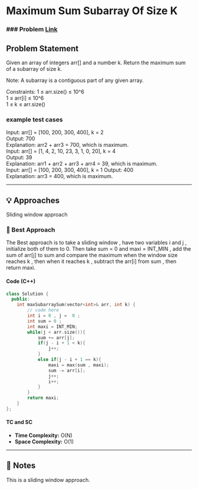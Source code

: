 # Maximum Sum Subarray Of Size K

### ### Problem [Link](https://www.geeksforgeeks.org/problems/max-sum-subarray-of-size-k5313/1)

## Problem Statement
Given an array of integers arr[]  and a number k. Return the maximum sum of a subarray of size k.

Note: A subarray is a contiguous part of any given array.

Constraints:
1 ≤ arr.size() ≤ 10^6 <br>
1 ≤ arr[i] ≤ 10^6 <br>
1 ≤ k ≤ arr.size()

### example test cases

Input: arr[] = [100, 200, 300, 400], k = 2 <br>
Output: 700 <br>
Explanation: arr2 + arr3 = 700, which is maximum. <br>
Input: arr[] = [1, 4, 2, 10, 23, 3, 1, 0, 20], k = 4 <br>
Output: 39 <br>
Explanation: arr1 + arr2 + arr3 + arr4 = 39, which is maximum. <br>
Input: arr[] = [100, 200, 300, 400], k = 1
Output: 400<br>
Explanation: arr3 = 400, which is maximum. 

---
## 💡 Approaches
Sliding window approach
### 📌 Best Approach 

The Best approach is to take a sliding window , have two variables i and j , initialize both of them to 0. Then take sum = 0 and maxi = INT_MIN , add the sum of arr[j] to sum and compare the maximum when the window size reaches k , then when it reaches k , subtract the arr[i] from sum , then return maxi.

#### Code (C++)
```cpp
class Solution {
  public:
    int maxSubarraySum(vector<int>& arr, int k) {
        // code here
        int i = 0 , j =  0 ;
        int sum = 0 ;
        int maxi = INT_MIN;
        while(j < arr.size()){
            sum += arr[j];
            if(j - i + 1 < k){
                j++;
            }
            else if(j - i + 1 == k){
                maxi = max(sum , maxi);
                sum -= arr[i];
                j++;
                i++;
            }
        }
        return maxi;
    }
};
```
#### TC and SC
- **Time Complexity:** O(N)
- **Space Complexity:** O(1)

---

## 📝 Notes

This is a sliding window approach.
